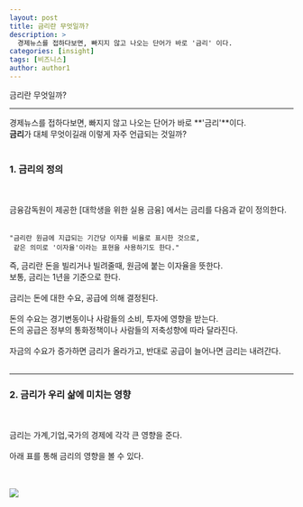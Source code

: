 ```yaml
---
layout: post
title: 금리란 무엇일까?
description: >
  경제뉴스를 접하다보면, 빠지지 않고 나오는 단어가 바로 '금리' 이다.
categories: [insight]
tags: [비즈니스]
author: author1
---
```


금리란 무엇일까? <br>

---

경제뉴스를 접하다보면, 빠지지 않고 나오는 단어가 바로 **'금리'**이다. <br>
**금리**가 대체 무엇이길래 이렇게 자주 언급되는 것일까? 
<br><br>

### 1. 금리의 정의  

<br><br>금융감독원이 제공한 [대학생을 위한 실용 금융] 에서는 금리를 다음과 같이 정의한다. <br><br>

```
"금리란 원금에 지급되는 기간당 이자를 비율로 표시한 것으로, 
 같은 의미로 '이자율'이라는 표현을 사용하기도 한다."

``` 

즉, 금리란 돈을 빌리거나 빌려줄때, 원금에 붙는 이자율을 뜻한다. <br>
보통, 금리는 1년을 기준으로 한다.<br><br>금리는 돈에 대한 수요, 공급에 의해 결정된다.<br><br>돈의 수요는 경기변동이나 사람들의 소비, 투자에 영향을 받는다.<br> 돈의 공급은 정부의 통화정책이나 사람들의 저축성향에 따라 달라진다.<br><br>자금의 수요가 증가하면 금리가 올라가고,
반대로 공급이 늘어나면 금리는 내려간다.<br><br>

---

### 2. 금리가 우리 삶에 미치는 영향

<br><br>금리는 가계,기업,국가의 경제에 각각 큰 영향을 준다.<br><br>아래 표를 통해 금리의 영향을 볼 수 있다. <br><br><br>

![](https://images.velog.io/images/datata29/post/fd05463e-c596-4546-af00-c38bbdc51d08/KakaoTalk_Photo_2021-01-13-15-11-42.png)